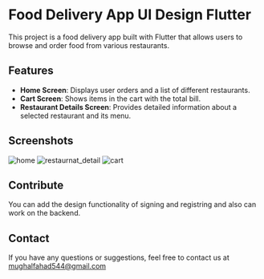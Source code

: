 # Food Delivery App UI Design Flutter

This project is a food delivery app built with Flutter that allows users to browse and order food from various restaurants. 

## Features

- **Home Screen**: Displays user orders and a list of different restaurants.
- **Cart Screen**: Shows items in the cart with the total bill.
- **Restaurant Details Screen**: Provides detailed information about a selected restaurant and its menu.

## Screenshots

![home](https://github.com/offfahad/food-delivery-app-ui-flutter/assets/19569802/8cef3513-2b1d-46dd-bf9b-c9efb74f4def)
![restaurnat_detail](https://github.com/offfahad/food-delivery-app-ui-flutter/assets/19569802/1e926036-f1f2-457b-b1c7-ee8d70ad411d)
![cart](https://github.com/offfahad/food-delivery-app-ui-flutter/assets/19569802/fad9823a-6c80-475f-8db1-f4baa6d9c3c9)

## Contribute

You can add the design functionality of signing and registring and also can work on the backend.

## Contact

If you have any questions or suggestions, feel free to contact us at mughalfahad544@gmail.com

